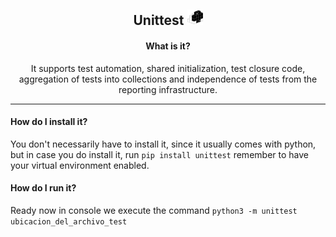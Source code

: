 <h2 align="center"> Unittest <img src="../icon/pypi_logo.png" alt="Logo_Default" width="25"></h2>
<h4 align="center"> What is it? </h4>
<p align="center">
It supports test automation, shared initialization, test closure code, aggregation of tests into collections and independence of tests from the reporting infrastructure.
</p>

-----

<h4 align="left"> How do I install it? </h4>

You don't necessarily have to install it, since it usually comes with python, but in case you do install it, run ```pip install unittest``` remember to have your virtual environment enabled.

<h4 align="left"> How do I run it? </h4>

Ready now in console we execute the command ```python3 -m unittest ubicacion_del_archivo_test```
